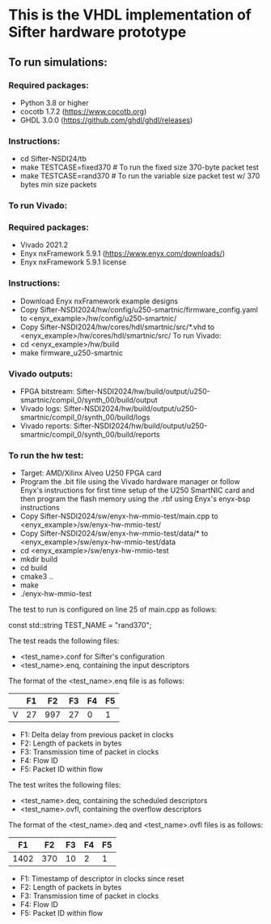 # This is the VHDL implementation of Sifter hardware prototype

## To run simulations:

### Required packages:
- Python 3.8 or higher
- cocotb 1.7.2 (https://www.cocotb.org)
- GHDL 3.0.0 (https://github.com/ghdl/ghdl/releases)

### Instructions:
- cd Sifter-NSDI24/tb
- make TESTCASE=fixed370 # To run the fixed size 370-byte packet test
- make TESTCASE=rand370  # To run the variable size packet test w/ 370 bytes min size packets

### To run Vivado:
### Required packages:
- Vivado 2021.2
- Enyx nxFramework 5.9.1 (https://www.enyx.com/downloads/)
- Enyx nxFramework 5.9.1 license

### Instructions:
- Download Enyx nxFramework example designs
- Copy Sifter-NSDI2024/hw/config/u250-smartnic/firmware_config.yaml to
  <enyx_example>/hw/config/u250-smartnic/
- Copy Sifter-NSDI2024/hw/cores/hdl/smartnic/src/*.vhd to
  <enyx_example>/hw/cores/hdl/smartnic/src/
To run Vivado:
- cd <enyx_example>/hw/build
- make firmware_u250-smartnic

### Vivado outputs:
- FPGA bitstream: Sifter-NSDI2024/hw/build/output/u250-smartnic/compil_0/synth_00/build/output
- Vivado logs:    Sifter-NSDI2024/hw/build/output/u250-smartnic/compil_0/synth_00/build/logs
- Vivado reports: Sifter-NSDI2024/hw/build/output/u250-smartnic/compil_0/synth_00/build/reports

### To run the hw test:
- Target: AMD/Xilinx Alveo U250 FPGA card
- Program the .bit file using the Vivado hardware manager or follow Enyx's instructions for
  first time setup of the U250 SmartNIC card and then program the flash memory using the .rbf
  using Enyx's enyx-bsp instructions
- Copy Sifter-NSDI2024/sw/enyx-hw-mmio-test/main.cpp to <enyx_example>/sw/enyx-hw-mmio-test/
- Copy Sifter-NSDI2024/sw/enyx-hw-mmio-test/data/* to <enyx_example>/sw/enyx-hw-mmio-test/data
- cd <enyx_example>/sw/enyx-hw-mmio-test
- mkdir build
- cd build
- cmake3 ..
- make
- ./enyx-hw-mmio-test

The test to run is configured on line 25 of main.cpp as follows:

const std::string TEST_NAME = "rand370";

The test reads the following files:
- <test_name>.conf for Sifter's configuration
- <test_name>.enq, containing the input descriptors

The format of the <test_name>.enq file is as follows:

|    | F1 | F2 | F3 | F4 | F5 |
| -- | -- | -- | -- | -- | -- |
|  V | 27 | 997| 27 | 0  | 1  |

- F1: Delta delay from previous packet in clocks
- F2: Length of packets in bytes
- F3: Transmission time of packet in clocks
- F4: Flow ID
- F5: Packet ID within flow

The test writes the following files:
- <test_name>.deq, containing the scheduled descriptors
- <test_name>.ovfl, containing the overflow descriptors

The format of the <test_name>.deq and <test_name>.ovfl files is as follows:

| F1 | F2 | F3 | F4 | F5 |
| -- | -- | -- | -- | -- |
|1402| 370| 10 | 2  | 1  |

- F1: Timestamp of descriptor in clocks since reset
- F2: Length of packets in bytes
- F3: Transmission time of packet in clocks
- F4: Flow ID
- F5: Packet ID within flow
